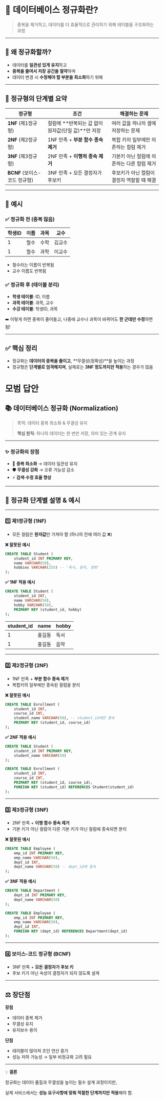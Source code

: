 # 📘 **데이터베이스 정규화란?**

> 중복을 제거하고, 데이터를 더 효율적으로 관리하기 위해 테이블을 구조화하는 과정
> 

---

## 🎯 **왜 정규화할까?**

- 데이터를 **일관성 있게 유지**하고
- **중복을 줄여서 저장 공간을 절약**하며
- 데이터 변경 시 **수정해야 할 부분을 최소화**하기 위해

---

## 🧩 **정규형의 단계별 요약**

| 정규형 | 조건 | 해결하는 문제 |
| --- | --- | --- |
| **1NF** (제1정규형) | 컬럼에 **반복되는 값 없이 원자값(단일 값)**만 저장 | 여러 값을 하나의 셀에 저장하는 문제 |
| **2NF** (제2정규형) | 1NF 만족 + **부분 함수 종속 제거** | 복합 키의 일부에만 의존하는 컬럼 제거 |
| **3NF** (제3정규형) | 2NF 만족 + **이행적 종속 제거** | 기본키 아닌 컬럼에 의존하는 다른 컬럼 제거 |
| **BCNF** (보이스-코드 정규형) | 3NF 만족 + 모든 결정자가 후보키 | 후보키가 아닌 컬럼이 결정자 역할할 때 해결 |

---

## 📝 **예시**

### ✅ 정규화 전 (중복 많음)

| 학생ID | 이름 | 과목 | 교수 |
| --- | --- | --- | --- |
| 1 | 철수 | 수학 | 김교수 |
| 1 | 철수 | 과학 | 이교수 |
- 철수라는 이름이 반복됨
- 교수 이름도 반복됨

### ✅ 정규화 후 (테이블 분리)

- **학생 테이블**: ID, 이름
- **과목 테이블**: 과목, 교수
- **수강 테이블**: 학생ID, 과목

➡️ 이렇게 하면 중복이 줄어들고, 나중에 교수나 과목이 바뀌어도 **한 군데만 수정**하면 됨!

---

## ✅ **핵심 정리**

- 정규화는 **데이터의 중복을 줄이고**, **무결성(정확성)**을 높이는 과정
- 정규형은 **단계별로 엄격해지며**, 실제로는 **3NF 정도까지만 적용**하는 경우가 많음

# 모범 답안

## 📚 데이터베이스 정규화 (Normalization)

> 목적: 데이터 중복 최소화 & 무결성 유지
> 
> 
> **핵심 원칙**: 하나의 데이터는 한 번만 저장, 의미 있는 관계 유지
> 

---

### ✨ 정규화의 장점

- 🔄 **중복 최소화** → 데이터 일관성 유지
- 🛡 **무결성 강화** → 오류 가능성 감소
- ⚡ **검색·수정 효율 향상**

---

## 📌 정규화 단계별 설명 & 예시

---

### 1️⃣ 제1정규형 (1NF)

- 모든 컬럼은 **원자값**만 가져야 함 (하나의 칸에 여러 값 ❌)

**❌ 잘못된 예시**

```sql
CREATE TABLE Student (
    student_id INT PRIMARY KEY,
    name VARCHAR(50),
    hobbies VARCHAR(255) -- '독서, 음악, 영화'
);
```

**✅ 1NF 적용 예시**

```sql
CREATE TABLE Student (
    student_id INT,
    name VARCHAR(50),
    hobby VARCHAR(50),
    PRIMARY KEY (student_id, hobby)
);
```

| student_id | name | hobby |
| --- | --- | --- |
| 1 | 홍길동 | 독서 |
| 1 | 홍길동 | 음악 |

---

### 2️⃣ 제2정규형 (2NF)

- 1NF 만족 + **부분 함수 종속 제거**
- 복합키의 일부에만 종속된 컬럼을 분리

**❌ 잘못된 예시**

```sql
CREATE TABLE Enrollment (
    student_id INT,
    course_id INT,
    student_name VARCHAR(50), -- student_id에만 종속
    PRIMARY KEY (student_id, course_id)
);
```

**✅ 2NF 적용 예시**

```sql
CREATE TABLE Student (
    student_id INT PRIMARY KEY,
    student_name VARCHAR(50)
);

CREATE TABLE Enrollment (
    student_id INT,
    course_id INT,
    PRIMARY KEY (student_id, course_id),
    FOREIGN KEY (student_id) REFERENCES Student(student_id)
);
```

---

### 3️⃣ 제3정규형 (3NF)

- 2NF 만족 + **이행 함수 종속 제거**
- 기본 키가 아닌 컬럼이 다른 기본 키가 아닌 컬럼에 종속되면 분리

**❌ 잘못된 예시**

```sql
CREATE TABLE Employee (
    emp_id INT PRIMARY KEY,
    emp_name VARCHAR(50),
    dept_id INT,
    dept_name VARCHAR(50) -- dept_id에 종속
);
```

**✅ 3NF 적용 예시**

```sql
CREATE TABLE Department (
    dept_id INT PRIMARY KEY,
    dept_name VARCHAR(50)
);

CREATE TABLE Employee (
    emp_id INT PRIMARY KEY,
    emp_name VARCHAR(50),
    dept_id INT,
    FOREIGN KEY (dept_id) REFERENCES Department(dept_id)
);
```

---

### 4️⃣ 보이스-코드 정규형 (BCNF)

- 3NF 만족 + **모든 결정자가 후보 키**
- 후보 키가 아닌 속성이 결정자가 되지 않도록 설계

---

## ⚖️ 장단점

**장점**

- 데이터 중복 제거
- 무결성 유지
- 유지보수 용이

**단점**

- 테이블이 많아져 조인 연산 증가
- 성능 저하 가능성 → 일부 비정규화 고려 필요

---

💡 **결론**

정규화는 데이터 품질과 무결성을 높이는 필수 설계 과정이지만,

실제 서비스에서는 **성능 요구사항에 맞춰 적절한 단계까지만 적용**해야 함.
